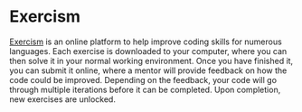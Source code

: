 # Exercism
[Exercism](https://exercism.io/about) is an online platform to help improve coding skills for numerous languages. Each exercise is downloaded to your computer, where you can then solve it in your normal working environment. Once you have finished it, you can submit it online, where a mentor will provide feedback on how the code could be improved. Depending on the feedback, your code will go through multiple iterations before it can be completed. Upon completion, new exercises are unlocked.

